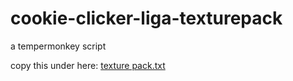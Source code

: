 # cookie-clicker-liga-texturepack
a tempermonkey script

copy this under here:
[texture pack.txt](https://github.com/GamerBreadToaster/cookie-clicker-liga-texturepack/files/11178489/texture.pack.txt)
